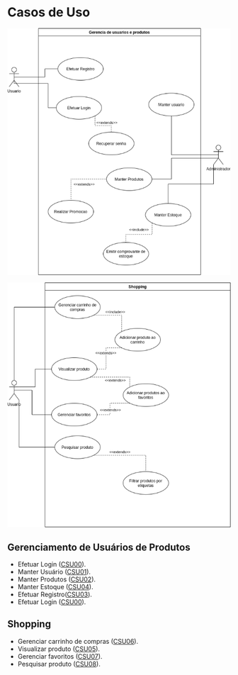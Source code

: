 # Casos de Uso 
![](../doc/GerenciaUsuarioProdutos.png)


![](../doc/shopping.png)

## Gerenciamento de Usuários de Produtos
- Efetuar Login ([CSU00](./CSU00.md)).
- Manter Usuário ([CSU01](./CSU01.md)).
- Manter Produtos ([CSU02](./CSU02.md)).
- Manter Estoque ([CSU04](./CSU04.md)).
- Efetuar Registro([CSU03](./CSU03.md)).
- Efetuar Login ([CSU00](./CSU00.md)).

## Shopping 
- Gerenciar carrinho de compras ([CSU06](./CSU06.md)).
- Visualizar produto ([CSU05](./CSU05.md)).
- Gerenciar favoritos ([CSU07](./CSU07.md)).
- Pesquisar produto ([CSU08](./CSU08.md)).



